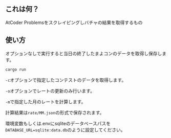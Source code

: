## これは何？
AtCoder Problemsをスクレイピングしバチャの結果を取得するもの

## 使い方
オプションなしで実行すると当日の終了したまよコンのデータを取得し保存します。

```bash
cargo run
```

`-c`オプションで指定したコンテストのデータを取得します。

`-o`オプションでレートの更新のみ行います。

`-m`で指定した月のレートを計算します。

計算結果は`rate/MM.json`の形式で保存されます。

環境変数もしくは.envにsqliteのデータベースパスを`DATABASE_URL=sqlite:data.db`のように設定してください。
